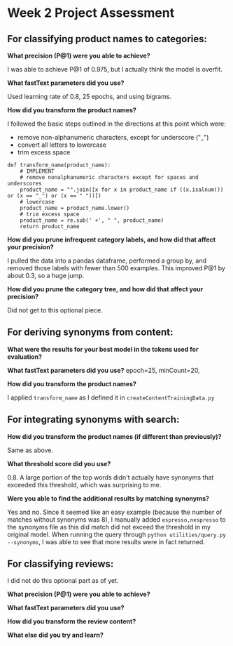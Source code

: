 # Week 2 Project Assessment
## For classifying product names to categories:
**What precision (P@1) were you able to achieve?**

I was able to achieve P@1 of 0.975, but I actually think the model is overfit.

**What fastText parameters did you use?**

Used  learning rate of 0.8, 25 epochs, and using bigrams.

**How did you transform the product names?**

I followed the basic steps outlined in the directions at this point which were: 
- remove non-alphanumeric characters, except for underscore ("_")
- convert all letters to lowercase
- trim excess space

```
def transform_name(product_name):
    # IMPLEMENT
    # remove nonalphanumeric characters except for spaces and underscores
    product_name = "".join([x for x in product_name if ((x.isalnum()) or (x == "_") or (x == " "))])
    # lowercase
    product_name = product_name.lower()
    # trim excess space
    product_name = re.sub(' +', " ", product_name)
    return product_name
```

**How did you prune infrequent category labels, and how did that affect your precision?**

I pulled the data into a pandas dataframe, performed a group by, and removed those labels with fewer than 500 examples. This improved P@1 by about 0.3, so a huge jump.

**How did you prune the category tree, and how did that affect your precision?**

Did not get to this optional piece.

## For deriving synonyms from content:

**What were the results for your best model in the tokens used for evaluation?**

**What fastText parameters did you use?**
epoch=25, minCount=20,

**How did you transform the product names?**

I applied `transform_name` as I defined it in `createContentTrainingData.py`

## For integrating synonyms with search:

**How did you transform the product names (if different than previously)?**

Same as above.

**What threshold score did you use?**

0.8. A large portion of the top words didn't actually have synonyms that exceeded this threshold, which was surprising to me.

**Were you able to find the additional results by matching synonyms?**

Yes and no. Since it seemed like an easy example (because the number of matches without synonyms was 8), I manually added `espresso,nespresso` to the synonyms file as this did match did not exceed the threshold in my original model. When running the query through `python utilities/query.py --synonyms`, I was able to see that more results were in fact returned. 

## For classifying reviews:

I did not do this optional part as of yet.

**What precision (P@1) were you able to achieve?**

**What fastText parameters did you use?**

**How did you transform the review content?**

**What else did you try and learn?**